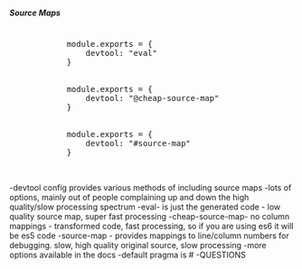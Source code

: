 
<section>
    <h5>Source Maps</h5>
    <pre>
        <span class="fragment">
            module.exports = {
                devtool: "eval"
            }
        </span>
        <span class="fragment">
            module.exports = {
                devtool: "@cheap-source-map"
            }
        </span>
        <span class="fragment">
            module.exports = {
                devtool: "#source-map"
            }
        </span>
    </pre>
    <aside class="notes">
        -devtool config provides various methods of including source maps
        -lots of options, mainly out of people complaining up and down the high quality/slow processing spectrum
        -eval- is just the generated code - low quality source map, super fast processing
        -cheap-source-map- no column mappings - transformed code, fast processing, so if you are using es6 it will be es5 code
        -source-map - provides mappings to line/column numbers for debugging. slow, high quality original source, slow processing
        -more options available in the docs
        -default pragma is #
        -QUESTIONS
    </aside>
</section>
